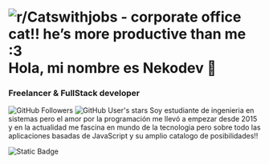 # ![r/Catswithjobs - corporate office cat!! he’s more productive than me :3](https://imgs.search.brave.com/NQjzU5bSv8G1i5lhxMeTMV6xg2hiNeexyvij7TkPtO4/rs:fit:860:0:0:0/g:ce/aHR0cHM6Ly9hLnRo/dW1icy5yZWRkaXRt/ZWRpYS5jb20vTTJp/ZGtBRmxBSkljak51/a2xpSzhUNnIyQzBW/Um1FbTEwLWFoakNO/bWRrNC5qcGc) Hola, mi nombre es Nekodev 👋
### Freelancer & FullStack developer

![GitHub Followers](https://img.shields.io/github/followers/VictorManuelCarrillo?style=social) ![GitHub User's stars](https://img.shields.io/github/stars/VictorManuelCarrillo)
Soy estudiante de ingenieria en sistemas pero el amor por la programación me llevó a empezar desde 2015 y en la actualidad me fascina en mundo de la tecnologia pero sobre todo las aplicaciones basadas de JavaScript y su amplio catalogo de posibilidades!!

![Static Badge](https://img.shields.io/badge/VictorManuelCarrillo-black?style=for-the-badge&logo=GitHub&link=https%3A%2F%2Fgithub.com%2FVictorManuelCarrillo)
